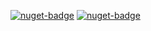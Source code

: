 [![nuget-badge](https://img.shields.io/badge/nuget-active-blue.svg)](https://www.nuget.org/packages/NequeoCryptography)
[![nuget-badge](https://img.shields.io/badge/nuget-key_active-blue.svg)](https://www.nuget.org/packages/NequeoCryptographyKey)
